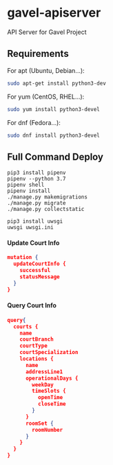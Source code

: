 # gavel-apiserver
API Server for Gavel Project


## Requirements
For apt (Ubuntu, Debian...):
```bash
sudo apt-get install python3-dev  
```

For yum (CentOS, RHEL...):
```bash
sudo yum install python3-devel 
```

For dnf (Fedora...):
```bash
sudo dnf install python3-devel 
```

## Full Command Deploy
```shell
pip3 install pipenv
pipenv --python 3.7
pipenv shell
pipenv install
./manage.py makemigrations
./manage.py migrate
./manage.py collectstatic

pip3 install uwsgi
uwsgi uwsgi.ini
```

#### Update Court Info
```json
mutation {
  updateCourtInfo {
    successful
    statusMessage
  }
}
```
#### Query Court Info
```json
query{
  courts {
    name
    courtBranch
    courtType
    courtSpecialization
    locations {
      name
      addressLine1
      operationalDays {
        weekDay
        timeSlots {
          openTime
          closeTime
        }
      }
      roomSet {
        roomNumber
      }
    }
  }
}

```
